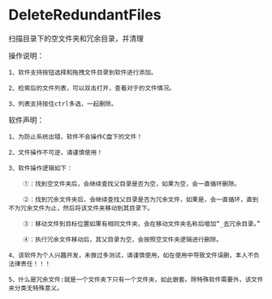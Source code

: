 # DeleteRedundantFiles
扫描目录下的空文件夹和冗余目录，并清理

操作说明：

    1、软件支持按钮选择和拖拽文件目录到软件进行添加。

    2、检索后的文件列表，可以双击打开，查看对于的文件情况。

    3、列表支持按住ctrl多选，一起删除。

软件声明：

    1、为防止系统出错，软件不会操作C盘下的文件！

    2、文件操作不可逆，请谨慎使用！

    3、软件操作逻辑如下：

        ①：找到空文件夹后，会继续查找父目录是否为空，如果为空，会一直循环删除。

        ②：找到冗余文件夹后，会继续查找父目录是否为冗余文件，如果是，会一直循环，直到不为冗余文件为止，然后将该文件夹移动到其目录下。

        ③：移动文件到目标位置如果有相同文件夹，会在移动文件夹名称后增加“_去冗余目录。”

        ④：执行冗余文件移动后，其父目录为空，会按照空文件夹逻辑进行删除。

    4、该软件为个人兴趣开发，未做过多测试，请谨慎使用，如在使用中导致文件误删，本人不负法律责任！！！

    5、什么是冗余文件:就是一个文件夹下只有一个文件夹，如此嵌套。除特殊软件需要外，该文件夹分类无特殊意义。
    